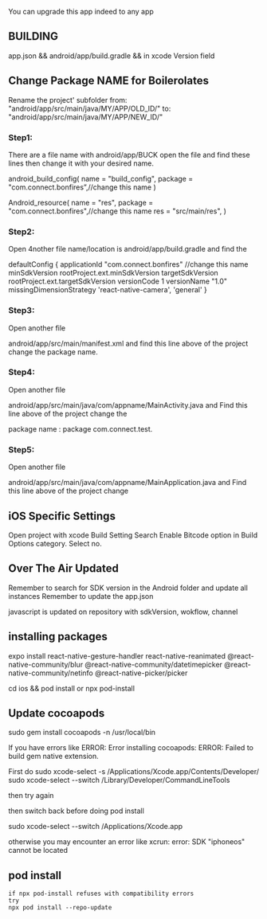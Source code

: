 You can upgrade this app indeed to any app

## BUILDING

app.json && android/app/build.gradle
&& in xcode Version field

## Change Package NAME for Boilerolates

Rename the project' subfolder from: "android/app/src/main/java/MY/APP/OLD_ID/" to: "android/app/src/main/java/MY/APP/NEW_ID/"

### Step1:

There are a file name with android/app/BUCK open the file and
find these lines then change it with your desired name.

android_build_config(
name = "build_config",
package = "com.connect.bonfires”,//change this name
)

Android_resource(
name = "res",
package = "com.connect.bonfires",//change this name
res = "src/main/res",
)

### Step2:

Open 4nother file name/location is android/app/build.gradle
and find the

defaultConfig {
applicationId "com.connect.bonfires" //change this name
minSdkVersion rootProject.ext.minSdkVersion
targetSdkVersion rootProject.ext.targetSdkVersion
versionCode 1
versionName "1.0"
missingDimensionStrategy 'react-native-camera', 'general'
}

### Step3:

Open another file

android/app/src/main/manifest.xml
and find
this line above of the project change the package name.

### Step4:

Open another file

android/app/src/main/java/com/appname/MainActivity.java
and Find this line above of the project change the

package name : package com.connect.test.

### Step5:

Open another file

android/app/src/main/java/com/appname/MainApplication.java
and Find this line above of the project change

## iOS Specific Settings

Open project with xcode
Build Setting
Search Enable Bitcode option in Build Options category.
Select no.

## Over The Air Updated

Remember to search for SDK version in the Android folder and update all instances
Remember to update the app.json

javascript is updated on repository with sdkVersion, wokflow, channel

## installing packages

expo install react-native-gesture-handler react-native-reanimated @react-native-community/blur @react-native-community/datetimepicker @react-native-community/netinfo @react-native-picker/picker

cd ios && pod install or npx pod-install

## Update cocoapods

sudo gem install cocoapods -n /usr/local/bin

If you have errors like
ERROR: Error installing cocoapods:
ERROR: Failed to build gem native extension.

First do
sudo xcode-select -s /Applications/Xcode.app/Contents/Developer/
sudo xcode-select --switch /Library/Developer/CommandLineTools

then try again

then switch back before doing pod install

sudo xcode-select --switch /Applications/Xcode.app

otherwise you may encounter an error like
xcrun: error: SDK "iphoneos" cannot be located

## pod install

    if npx pod-install refuses with compatibility errors
    try
    npx pod install --repo-update
